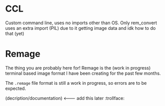 # CCL
Custom command line, uses no imports other than OS. Only rem_convert uses an extra import (PIL) due to it getting image data and idk how to do that (yet)
# Remage
The thing you are probably here for! Remage is the (work in progress) terminal based image format I have been creating for the past few months.

The `.remage` file format is still a work in progress, so errors are to be expected.

(decription/documentation) <--- add this later :trollface:
